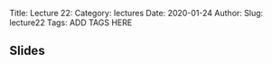 Title: Lecture 22:
Category: lectures
Date: 2020-01-24
Author: 
Slug: lecture22
Tags: ADD TAGS HERE


## Slides
<!-- - [PDF | Lecture 1: Description]({attach}presentation/Lecture1_Data.pdf) -->
